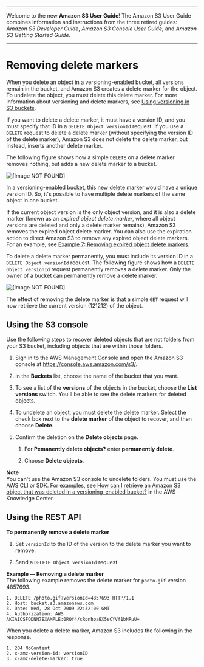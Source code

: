 --------

Welcome to the new **Amazon S3 User Guide**\! The Amazon S3 User Guide combines information and instructions from the three retired guides: *Amazon S3 Developer Guide*, *Amazon S3 Console User Guide*, and *Amazon S3 Getting Started Guide*\.

--------

# Removing delete markers<a name="RemDelMarker"></a>

When you delete an object in a versioning\-enabled bucket, all versions remain in the bucket, and Amazon S3 creates a delete marker for the object\. To undelete the object, you must delete this delete marker\. For more information about versioning and delete markers, see [Using versioning in S3 buckets](Versioning.md)\.

If you want to delete a delete marker, it must have a version ID, and you must specify that ID in a `DELETE Object versionId` request\. If you use a `DELETE` request to delete a delete marker \(without specifying the version ID of the delete marker\), Amazon S3 does not delete the delete marker, but instead, inserts another delete marker\.

The following figure shows how a simple `DELETE` on a delete marker removes nothing, but adds a new delete marker to a bucket\.

![\[Image NOT FOUND\]](http://docs.aws.amazon.com/AmazonS3/latest/userguide/images/versioning_DELETE_deleteMarker.png)

In a versioning\-enabled bucket, this new delete marker would have a unique version ID\. So, it's possible to have multiple delete markers of the same object in one bucket\. 

If the current object version is the only object version, and it is also a delete marker \(known as an *expired object delete marker*, where all object versions are deleted and only a delete marker remains\), Amazon S3 removes the expired object delete marker\. You can also use the expiration action to direct Amazon S3 to remove any expired object delete markers\. For an example, see [Example 7: Removing expired object delete markers](lifecycle-configuration-examples.md#lifecycle-config-conceptual-ex7)\. 

To delete a delete marker permanently, you must include its version ID in a `DELETE Object versionId` request\. The following figure shows how a `DELETE Object versionId` request permanently removes a delete marker\. Only the owner of a bucket can permanently remove a delete marker\.

![\[Image NOT FOUND\]](http://docs.aws.amazon.com/AmazonS3/latest/userguide/images/versioning_DELETE_deleteMarkerVersioned.png)

The effect of removing the delete marker is that a simple `GET` request will now retrieve the current version \(121212\) of the object\.

## Using the S3 console<a name="undelete-objects"></a>

Use the following steps to recover deleted objects that are not folders from your S3 bucket, including objects that are within those folders\. 

1. Sign in to the AWS Management Console and open the Amazon S3 console at [https://console\.aws\.amazon\.com/s3/](https://console.aws.amazon.com/s3/)\.

1. In the **Buckets** list, choose the name of the bucket that you want\.

1. To see a list of the **versions** of the objects in the bucket, choose the **List versions** switch\. You'll be able to see the delete markers for deleted objects\. 

   

1. To undelete an object, you must delete the delete marker\. Select the check box next to the **delete marker** of the object to recover, and then choose **Delete**\.

1. Confirm the deletion on the **Delete objects** page\.

   1. For **Pemanently delete objects?** enter **permanently delete**\.

   1. Choose **Delete objects**\.

**Note**  
You can't use the Amazon S3 console to undelete folders\. You must use the AWS CLI or SDK\. For examples, see [ How can I retrieve an Amazon S3 object that was deleted in a versioning\-enabled bucket?](http://aws.amazon.com/premiumsupport/knowledge-center/s3-undelete-configuration/) in the AWS Knowledge Center\.

## Using the REST API<a name="delete-marker-rest-api"></a>

**To permanently remove a delete marker**

1. Set `versionId` to the ID of the version to the delete marker you want to remove\.

1. Send a `DELETE Object versionId` request\.

**Example — Removing a delete marker**  
The following example removes the delete marker for `photo.gif` version 4857693\.  

```
1. DELETE /photo.gif?versionId=4857693 HTTP/1.1
2. Host: bucket.s3.amazonaws.com
3. Date: Wed, 28 Oct 2009 22:32:00 GMT
4. Authorization: AWS AKIAIOSFODNN7EXAMPLE:0RQf4/cRonhpaBX5sCYVf1bNRuU=
```

When you delete a delete marker, Amazon S3 includes the following in the response\.

```
1. 204 NoContent 
2. x-amz-version-id: versionID 
3. x-amz-delete-marker: true
```